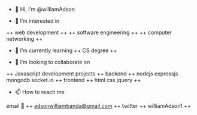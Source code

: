 - 👋 Hi, I’m @williamAdson

- 👀 I’m interested in 

++ web development ++
++ software engineering ++
++ computer networking ++

- 🌱 I’m currently learning 
++ CS degree ++

- 💞️ I’m looking to collaborate on 

++ Javascript development projects ++
backend
++ nodejs expressjs mongodb socket.io ++
frontend
++ html css jquery ++

- 📫 How to reach me 

email 📧 
++ adsonwilliambanda@gmail.com ++
twitter 
++ williamAdson1 ++

<!---
williamAdson/williamAdson is a ✨ special ✨ repository because its `README.md` (this file) appears on your GitHub profile.
You can click the Preview link to take a look at your changes.
--->
